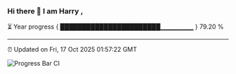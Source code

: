 ### Hi there 👋 I am Harry , 

⏳ Year progress { ███████████████████████▁▁▁▁▁▁▁ } 79.20 %

---

⏰ Updated on Fri, 17 Oct 2025 01:57:22 GMT

![Progress Bar CI](https://github.com/duykhang68/duykhang68/workflows/Progress%20Bar%20CI/badge.svg)
